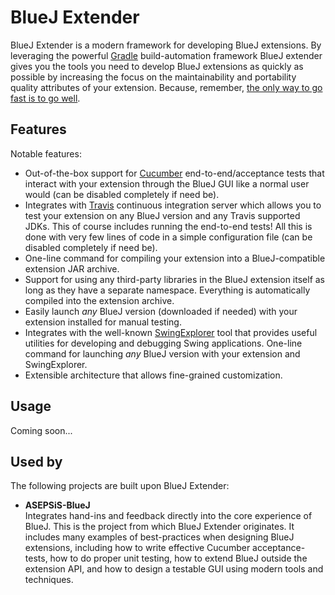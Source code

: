 BlueJ Extender
======
BlueJ Extender is a modern framework for developing BlueJ extensions. By leveraging the powerful
[Gradle](http://www.gradle.org/) build-automation framework BlueJ extender gives you the tools you need to develop
BlueJ extensions as quickly as possible by increasing the focus on the maintainability and portability quality attributes
of your extension. Because, remember, [the only way to go fast is to go well](http://butunclebob.com/ArticleS.UncleBob.VehementMediocrity).

## Features
Notable features:

* Out-of-the-box support for [Cucumber](https://github.com/cucumber/cucumber-jvm) end-to-end/acceptance tests that
interact with your extension through the BlueJ GUI like a normal user would (can be disabled completely if need be).
* Integrates with [Travis](https://travis-ci.com/) continuous integration server which allows you to test your extension
on any BlueJ version and any Travis supported JDKs. This of course includes running the end-to-end tests! All this is
done with very few lines of code in a simple configuration file (can be disabled completely if need be).
* One-line command for compiling your extension into a BlueJ-compatible extension JAR archive.
* Support for using any third-party libraries in the BlueJ extension itself as long as they have a separate namespace.
Everything is automatically compiled into the extension archive.
* Easily launch *any* BlueJ version (downloaded if needed) with your extension installed for manual testing.
* Integrates with the well-known [SwingExplorer](http://www.swingexplorer.com/) tool that provides useful utilities for
developing and debugging Swing applications. One-line command for launching *any* BlueJ version with your extension and SwingExplorer.
* Extensible architecture that allows fine-grained customization.

## Usage
Coming soon...

## Used by
The following projects are built upon BlueJ Extender:

* **ASEPSiS-BlueJ**<br>Integrates hand-ins and feedback directly into the core experience of BlueJ. This is the project from which
BlueJ Extender originates. It includes many examples of best-practices when designing BlueJ extensions,
including how to write effective Cucumber acceptance-tests, how to do proper unit testing, how to extend BlueJ outside the extension API,
and how to design a testable GUI using modern tools and techniques.
